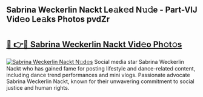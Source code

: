 ## Sabrina Weckerlin Nackt Le𝚊k𝚎d N𝚞𝚍e - Part-VlJ Vid𝚎o Le𝚊ks Photos pvdZr

# <h2><a href="http://fb1tpz8.evod.top/?m=Sabrina+Weckerlin+Nackt">🔗 👉🔴 Sabrina Weckerlin Nackt Vid𝚎o Ph𝚘t𝚘s</a></h2>

[![Sabrina Weckerlin Nackt N𝚞d𝚎s](https://i.imgur.com/8V9OHl7.gif)](http://fb1tpz8.evod.top/?m=Sabrina+Weckerlin+Nackt)
Social media star Sabrina Weckerlin Nackt who has gained fame for posting lifestyle and dance-related content, including dance trend performances and mini vlogs. Passionate advocate Sabrina Weckerlin Nackt, known for their unwavering commitment to social justice and human rights. 
